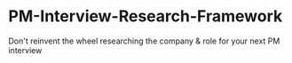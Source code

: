 # PM-Interview-Research-Framework
Don't reinvent the wheel researching the company &amp; role for your next PM interview
